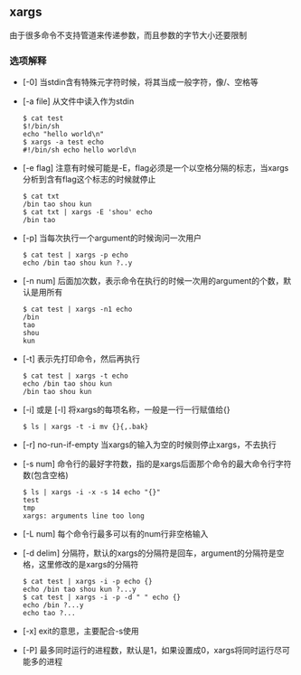 
xargs
------------------------------------

由于很多命令不支持管道来传递参数，而且参数的字节大小还要限制

### 选项解释

* [-0] 当stdin含有特殊元字符时候，将其当成一般字符，像/、空格等

* [-a file] 从文件中读入作为stdin
  ```
  $ cat test
  $!/bin/sh
  echo "hello world\n"
  $ xargs -a test echo
  #!/bin/sh echo hello world\n
  ```
* [-e flag] 注意有时候可能是-E，flag必须是一个以空格分隔的标志，当xargs分析到含有flag这个标志的时候就停止
  ```
  $ cat txt
  /bin tao shou kun
  $ cat txt | xargs -E 'shou' echo
  /bin tao
  ```
* [-p] 当每次执行一个argument的时候询问一次用户
  ```
  $ cat test | xargs -p echo
  echo /bin tao shou kun ?..y
  ```
* [-n num] 后面加次数，表示命令在执行的时候一次用的argument的个数，默认是用所有
  ```
  $ cat test | xargs -n1 echo
  /bin
  tao
  shou
  kun
  ```
* [-t] 表示先打印命令，然后再执行
  ```
  $ cat test | xargs -t echo
  echo /bin tao shou kun
  /bin tao shou kun
  ```
* [-i] 或是 [-I] 将xargs的每项名称，一般是一行一行赋值给{}
  ```
  $ ls | xargs -t -i mv {}{,.bak}
  ```
* [-r] no-run-if-empty 当xargs的输入为空的时候则停止xargs，不去执行

* [-s num] 命令行的最好字符数，指的是xargs后面那个命令的最大命令行字符数(包含空格)
  ```
  $ ls | xargs -i -x -s 14 echo "{}"
  test
  tmp
  xargs: arguments line too long
  ```
* [-L num] 每个命令行最多可以有的num行非空格输入
* [-d delim] 分隔符，默认的xargs的分隔符是回车，argument的分隔符是空格，这里修改的是xargs的分隔符
  ```
  $ cat test | xargs -i -p echo {}
  echo /bin tao shou kun ?...y
  $ cat test | xargs -i -p -d " " echo {}
  echo /bin ?...y
  echo tao ?...
  ```
* [-x] exit的意思，主要配合-s使用
* [-P] 最多同时运行的进程数，默认是1，如果设置成0，xargs将同时运行尽可能多的进程
